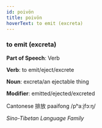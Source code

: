 ```yaml
---
id: poivön
title: poivön
hoverText: to emit (excreta)
---
```


### to emit (excreta)

**Part of Speech**: Verb

**Verb**: to emit/eject/excrete

**Noun**: excreta/an ejectable thing

**Modifier**: emitted/ejected/excreted

Cantonese 排放 paaifong /pʰaːi̯fɔːŋ/

*Sino-Tibetan Language Family*